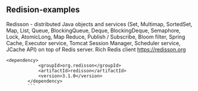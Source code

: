 ## Redision-examples

Redisson - distributed Java objects and services (Set, Multimap, SortedSet, Map, List, Queue, BlockingQueue, Deque, BlockingDeque, Semaphore, Lock, AtomicLong, Map Reduce, Publish / Subscribe, Bloom filter, Spring Cache, Executor service, Tomcat Session Manager, Scheduler service, JCache API) on top of Redis server. Rich Redis client https://redisson.org
```
<dependency>
            <groupId>org.redisson</groupId>
            <artifactId>redisson</artifactId>
            <version>3.1.0</version>
        </dependency>
        ```
